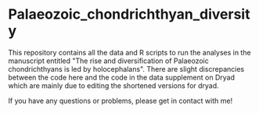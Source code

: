 # Palaeozoic_chondrichthyan_diversity

This repository contains all the data and R scripts to run the analyses in the manuscript entitled "The rise and diversification of Palaeozoic chondrichthyans is led by holocephalans". There are slight discrepancies between the code here and the code in the data supplement on Dryad which are mainly due to editing the shortened versions for dryad. 

If you have any questions or problems, please get in contact with me!
